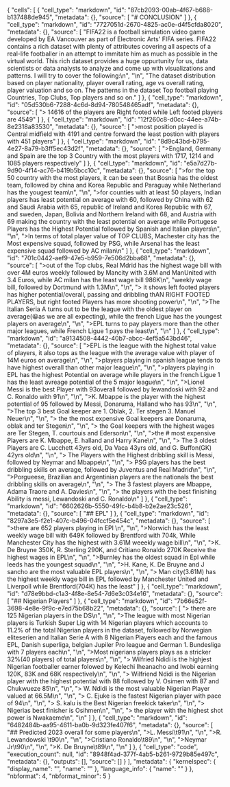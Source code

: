 {
 "cells": [
  {
   "cell_type": "markdown",
   "id": "87cb2093-00ab-4f67-b688-b137488de945",
   "metadata": {},
   "source": [
    "# CONCLUSION"
   ]
  },
  {
   "cell_type": "markdown",
   "id": "7727051d-2670-4825-ac0e-d4f5cfda8020",
   "metadata": {},
   "source": [
    "FIFA22 is a football simulation video game developed by EA Vancouver as part of Electronic Arts' FIFA series. FIFA22 contains a rich dataset with plenty of attributes covering all aspects of a real-life footballer in an attempt to immitate him as much as possible in the virtual world. This rich dataset provides a huge oppurtunity for us, data scientists or data analysts to analyze and come up with visualizations and patterns. I will try to cover the following:\n",
    "\n",
    "The dataset distribution based on player nationality, player overall rating, age vs overall rating, player valuation and so on. The patterns in the dataset Top football playing Countries, Top Clubs, Top players and so on."
   ]
  },
  {
   "cell_type": "markdown",
   "id": "05d530b6-7288-4c6d-8d94-780548465adf",
   "metadata": {},
   "source": [
    ">  14616 of the players are Right footed while Left footed players are 4549"
   ]
  },
  {
   "cell_type": "markdown",
   "id": "12f260c8-d0cc-44ee-a74b-8e2318a83530",
   "metadata": {},
   "source": [
    ">most position played is Central midfield with 4191 and centre forward the least postion with players with 451 players"
   ]
  },
  {
   "cell_type": "markdown",
   "id": "8d9c43bd-b795-4e27-8a79-b3ff5ec43d2f",
   "metadata": {},
   "source": [
    ">England, Germany and Spain are the top 3 Country with the most players with 1717, 1214 and  1085 players respectively"
   ]
  },
  {
   "cell_type": "markdown",
   "id": "e5a7d27b-9d90-4f14-ac76-b419b5bcc10c",
   "metadata": {},
   "source": [
    ">for the top 50 country with the most players, it can be seen that Bosnia has the oldest team, followed by china and Korea Republic and Paraguay while Netherland has the yougest team\n",
    "\n",
    ">for counties with at least 50 players, Indian players has least potential on average with 60, followed by China with 62 and Saudi Arabia with 65, republic of Ireland and Korea Republic with 67, and sweden, Japan, Bolivia and Northern Ireland with 68, and Austria with 69 making the country with the least potential on average while Portugese Players has the Highest Potential followed by Spanish and Italian players\n",
    "\n",
    ">In terms of total player value of TOP CLUBS, Machester city has the Most expensive squad, followed by PSG, while Arsenal has the least expensive squad followed by AC milan\n"
   ]
  },
  {
   "cell_type": "markdown",
   "id": "701c0442-aef9-47e5-b959-7e506d2bba68",
   "metadata": {},
   "source": [
    ">out of the Top clubs, Real Mdrid has the highest wage bill with over 4M euros weekly followed by Mancity with 3.6M and ManUnited with 3.4 Euros, while AC milan has the least wage bill 986K\n",
    "weekly wage bill, followed by Dortmund with 1.3M\n",
    "\n",
    "> it shows left footed players has higher potential/overall, passing and dribbling thAN RIGHT FOOTED PLAYERS, but right footed Players has more shooting power\n",
    "\n",
    ">The Italian Seria A turns out to be the league with the oldest player on average(😀as we are all expecting), while the french Ligue has the youngest players on average\n",
    "\n",
    ">EPL turns to pay players more than the other major leagues, while French Ligue 1 pays the least\n",
    "\n"
   ]
  },
  {
   "cell_type": "markdown",
   "id": "a9134508-4442-40b7-abcc-4ef5a543bd46",
   "metadata": {},
   "source": [
    ">EPL is the league with the highest total value of players, it also tops as the league with the average value with player of 14M euros on average\n",
    "\n",
    ">players playing in spanish league tends to have highest overall than other major league\n",
    "\n",
    ">players playing in EPL has the highest Potential on average while players in the french Ligue 1 has the least avreage potential of the 5 major league\n",
    "\n",
    ">Lionel Messi is the best Player with 93overall followed by lewandoski with 92 and C. Ronaldo with 91\n",
    "\n",
    ">K. Mbappe is the player with the highest potential of 95 followed by Messi, Donaruma, Halland who has 93\n",
    "\n",
    ">The top 3 best Goal keeper are 1. Oblak, 2. Ter stegen 3. Manuel Neuer\n",
    "\n",
    "> the the most expensive Goal keepers are Donaruma, oblak and ter Stegen\n",
    "\n",
    "> the Goal keepers with the highest wages are Ter Stegen, T. courtouis and Ederson\n",
    "\n",
    ">the # most expensive Players are K. Mbappe, E. halland and Harry Kane\n",
    "\n",
    "> The 3 oldest Players are C. Lucchett 43yrs old, Da Vaca 43yrs old, and G. Buffon(GK) 42yrs old\n",
    "\n",
    "> The Players with the Highest dribbling skill is Messi, followed by Neymar and Mbappe\n",
    "\n",
    "> PSG players has the best dribbling skills on average, followed by Juventus and Real Madrid\n",
    "\n",
    ">Porgueese, Brazilian and Argentinian players are the nationals the best dribbling skills on average\n",
    "\n",
    "> The 3 fastest players are Mbappe, Adama Traore and A. Davies\n",
    "\n",
    "> the players with the best finishing Ability is messi, Lewandoski and C. Ronaldo\n"
   ]
  },
  {
   "cell_type": "markdown",
   "id": "6602626b-5550-49fc-b4b8-b2e2ae23c526",
   "metadata": {},
   "source": [
    "## EPL"
   ]
  },
  {
   "cell_type": "markdown",
   "id": "8297a3e5-f2e1-407c-b496-04fccf5e454c",
   "metadata": {},
   "source": [
    ">there are 652 players playing in EPl \n",
    "\n",
    ">Norwich has the least weekly wage bill with 649K followed by Brentford with 704k, While Manchester City has the highest with 3.61M weeekly wage bill\n",
    "\n",
    ">K. De Bruyne 350K, R. Sterling 290K, and Critiano Ronaldo 270K Receive the highest wages in EPL\n",
    "\n",
    ">Burnley has the oldest squad in Epl while leeds has the youngest squad\n",
    "\n",
    ">H. Kane, K. De Bruyne and J sancho are the most valuable EPL players\n",
    "\n",
    "> Man city(3.61M) has the highest weekly  wage bill in EPL followed by Manchester United and Liverpoll while Brentford(704K) has the least"
   ]
  },
  {
   "cell_type": "markdown",
   "id": "d78e9bbd-c1a3-4f8e-8e54-7d6e3c034e16",
   "metadata": {},
   "source": [
    "## Nigerian Players"
   ]
  },
  {
   "cell_type": "markdown",
   "id": "7b66e52f-3698-4e8e-9f9c-e7ed75b68b22",
   "metadata": {},
   "source": [
    "> there are 125 Nigerian players in the DS\n",
    "\n",
    ">The league with most Nigerian players is Turkish Super Lig with 14 Nigerian players which accounts to 11.2% of the total Nigerian players in the dataset, followed by Norwegian eliteserien and Italian Serie A with 8 Nigerian Players each and the famous EPL, Danish superliga, belgian Jupiler Pro league and German 1. Bundesliga with 7 players each\n",
    "\n",
    ">Most nigerians players plays as a stricker 32%(40 players) of total players\n",
    "\n",
    "> Wilfried Ndidi is the highjest Nigerian footballer earner folowed by Kelechi Iheanacho and Iwobi earning 120K, 83K and 68K respectively\n",
    "\n",
    "> Wilfriend Ndidi is the Nigerian player with the highest potential with 88 followed by V. Osimen with 87 and Chukwueze 85\n",
    "\n",
    "> W. Ndidi is the most valuable Nigerian Player valued at 66.5M\n",
    "\n",
    "> C. Ejuke is the fastest Nigerian player with pace of 94\n",
    "\n",
    "> S. kalu is the Best Nigerian freekick taker\n",
    "\n",
    "> Nigerias best finisher is Osihmen\n",
    "\n",
    "> the player with the highest shot power is Nwakaeme\n",
    "\n"
   ]
  },
  {
   "cell_type": "markdown",
   "id": "6482484b-aa95-4611-ba0b-9d323fe407f6",
   "metadata": {},
   "source": [
    "## Predicted 2023 overall for some players\n",
    ">L. Messi\t91\n",
    "\n",
    ">R. Lewandowski \t90\n",
    "\n",
    ">Cristiano Ronaldo\t89\n",
    "\n",
    ">Neymar Jr\t90\n",
    "\n",
    ">K. De Bruyne\t89\n",
    "\n"
   ]
  },
  {
   "cell_type": "code",
   "execution_count": null,
   "id": "8948f4ad-377f-4ab5-b261-9729b85e497c",
   "metadata": {},
   "outputs": [],
   "source": []
  }
 ],
 "metadata": {
  "kernelspec": {
   "display_name": "",
   "name": ""
  },
  "language_info": {
   "name": ""
  }
 },
 "nbformat": 4,
 "nbformat_minor": 5
}
